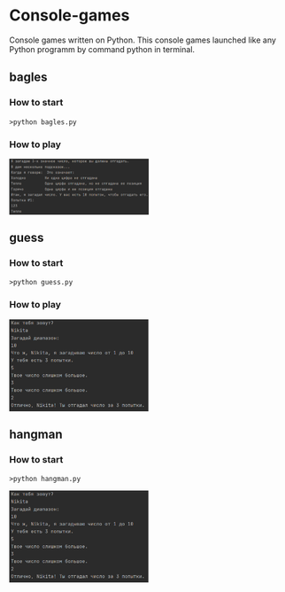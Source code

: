 # Console-games
Console games written on Python.
This console games launched like any Python programm by command python in terminal.
## bagles
### How to start
```
>python bagles.py
```
### How to play
<img align="center" src="https://github.com/Bazarovinc/Console-games/blob/master/imagies/bagles.jpg" width="50%"/>

## guess
### How to start
```
>python guess.py
```
### How to play
<img align="center" src="https://github.com/Bazarovinc/Console-games/blob/master/imagies/guess.jpg" width="50%" />

## hangman
### How to start
```
>python hangman.py
```
<img align="center" src="https://github.com/Bazarovinc/Console-games/blob/master/imagies/guess.jpg" width="50%" />

